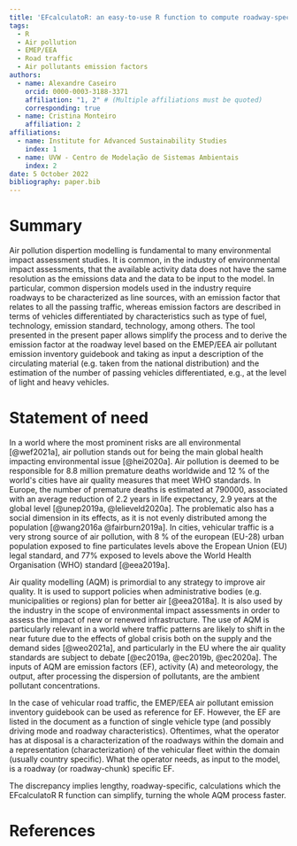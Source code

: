 ```yaml
---
title: 'EFcalculatoR: an easy-to-use R function to compute roadway-specific vehicular emission factors from the EMEP/EEA air pollutant emission inventory guidebook'
tags:
  - R
  - Air pollution
  - EMEP/EEA
  - Road traffic
  - Air pollutants emission factors
authors:
  - name: Alexandre Caseiro
    orcid: 0000-0003-3188-3371
    affiliation: "1, 2" # (Multiple affiliations must be quoted)
    corresponding: true
  - name: Cristina Monteiro
    affiliation: 2
affiliations:
  - name: Institute for Advanced Sustainability Studies
    index: 1
  - name: UVW - Centro de Modelação de Sistemas Ambientais
    index: 2
date: 5 October 2022
bibliography: paper.bib
---
```


# Summary
Air pollution dispertion modelling is fundamental to many environmental impact assessment studies.
It is common, in the industry of environmental impact assessments, that the available activity data does not have the same resolution as the emissions data and the data to be input to the model.
In particular, common dispersion models used in the industry require roadways to be characterized as line sources, with an emission factor that relates to all the passing traffic, whereas emission factors are described in terms of vehicles differentiated by characteristics such as type of fuel, technology, emission standard, technology, among others.
The tool presented in the present paper allows simplify the process and to derive the emission factor at the roadway level based on the EMEP/EEA air pollutant emission inventory guidebook and taking as input a description of the circulating material (e.g. taken from the national distribution) and the estimation of the number of passing vehicles differentiated, e.g., at the level of light and heavy vehicles.


# Statement of need

In a world where the most prominent risks are all environmental [@wef2021a], air pollution stands out for being the main global health impacting environmental issue [@hei2020a].
Air pollution is deemed to be responsible for 8.8 million premature deaths worldwide and 12 \% of the world's cities have air quality measures that meet WHO standards.
In Europe, the number of premature deaths is estimated at 790000, associated with an average reduction of 2.2 years in life expectancy, 2.9 years at the global level [@unep2019a, @lelieveld2020a].
The problematic also has a social dimension in its effects, as it is not evenly distributed among the population [@wang2016a @fairburn2019a].
In cities, vehicular traffic is a very strong source of air pollution, with 8 % of the european (EU-28) urban population exposed to fine particulates levels above the Eropean Union (EU) legal standard, and 77% exposed to levels above the World Health Organisation (WHO) standard [@eea2019a].

Air quality modelling (AQM) is primordial to any strategy to improve air quality.
It is used to support policies when administrative bodies (e.g. municipalities or regions) plan for better air [@eea2018a].
It is also used by the industry in the scope of environmental impact assessments in order to assess the impact of new or renewed infrastructure.
The use of AQM is particularly relevant in a world where traffic patterns are likely to shift in the near future due to the effects of global crisis both on the supply and the demand sides [@weo2021a], and particularly in the EU where the air quality standards are subject to debate [@ec2019a, @ec2019b, @ec2020a].
The inputs of AQM are emission factors (EF), activity (A) and meteorology, the output, after processing the dispersion of pollutants, are the ambient pollutant concentrations.

In the case of vehicular road traffic, the EMEP/EEA air pollutant emission inventory guidebook can be used as reference for EF.
However, the EF are listed in the document as a function of single vehicle type (and possibly driving mode and roadway characteristics).
Oftentimes, what the operator has at disposal is a characterization of the roadways within the domain and a representation (characterization) of the vehicular fleet within the domain (usually country specific).
What the operator needs, as input to the model, is a roadway (or roadway-chunk) specific EF.

The discrepancy implies lengthy, roadway-specific, calculations which the EFcalculatoR R function can simplify, turning the whole AQM process faster.

# References
